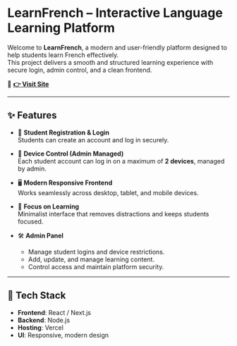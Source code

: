 # LearnFrench – Interactive Language Learning Platform

Welcome to **LearnFrench**, a modern and user-friendly platform designed to help students learn French effectively.  
This project delivers a smooth and structured learning experience with secure login, admin control, and a clean frontend.  

🔗 **[👉 Visit Site](https://frenchnotes.vercel.app/)**

---

## ✨ Features

- 🔐 **Student Registration & Login**  
  Students can create an account and log in securely.

- 📱 **Device Control (Admin Managed)**  
  Each student account can log in on a maximum of **2 devices**, managed by admin.

- 🖥️ **Modern Responsive Frontend**  
  Works seamlessly across desktop, tablet, and mobile devices.

- 🎯 **Focus on Learning**  
  Minimalist interface that removes distractions and keeps students focused.

- 🛠️ **Admin Panel**  
  - Manage student logins and device restrictions.  
  - Add, update, and manage learning content.  
  - Control access and maintain platform security.  

---

## 🚀 Tech Stack

- **Frontend**: React / Next.js  
- **Backend**: Node.js  
- **Hosting**: Vercel  
- **UI**: Responsive, modern design  
